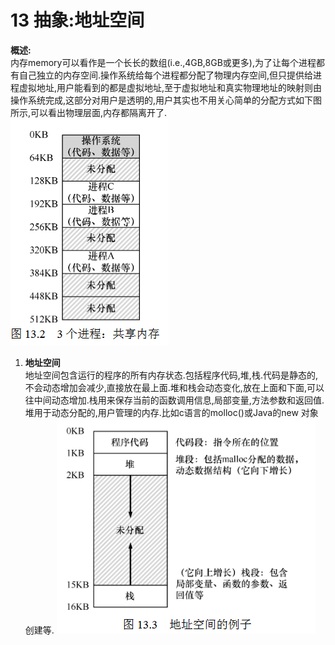 13 抽象:地址空间
===

**概述:**  
内存memory可以看作是一个长长的数组(i.e.,4GB,8GB或更多),为了让每个进程都有自己独立的内存空间.操作系统给每个进程都分配了物理内存空间,但只提供给进程虚拟地址,用户能看到的都是虚拟地址,至于虚拟地址和真实物理地址的映射则由操作系统完成,这部分对用户是透明的,用户其实也不用关心简单的分配方式如下图所示,可以看出物理层面,内存都隔离开了.
![](img/address_space.png)

1.  **地址空间**  
    地址空间包含运行的程序的所有内存状态.包括程序代码,堆,栈.代码是静态的,不会动态增加会减少,直接放在最上面.堆和栈会动态变化,放在上面和下面,可以往中间动态增加.栈用来保存当前的函数调用信息,局部变量,方法参数和返回值.堆用于动态分配的,用户管理的内存.比如c语言的molloc()或Java的new 对象创建等.
    ![](img/address_space_example.png)